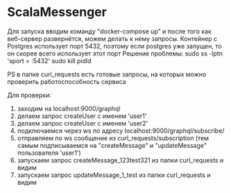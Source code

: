 # ScalaMessenger

Для запуска вводим команду "docker-compose up" и после того как веб-сервер развернётся, можем делать к нему запросы. Контейнер с Postgres использует порт 5432, поэтому если postgres уже запущен, то он скорее всего использует этот порт
Решение проблемы: sudo ss -lptn 'sport = :5432'
sudo kill pidId

PS в папке curl_requests есть готовые запросы, на которых можно проверить работоспособность сервиса

Для проверки:
1) заходим на localhost:9000/graphql
2) делаем запрос createUser с именем 'user1'
3) делаем запрос createUser с именем 'user2'
4) подключаемся через ws по адресу localhost:9000/graphql/subscribe/
5) отправляем по ws сообщение из curl_requests/subscription (тем самым подписываемся на "createMessage" и "updateMessage" пользователя 'user1')
6) запускаем запрос createMessage_123test321 из папки curl_requests и видим
7) запускаем запрос updateMessage_1_test из папки curl_requests и видим
